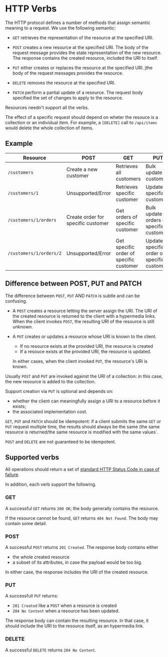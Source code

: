HTTP Verbs
==========

The HTTP protocol defines a number of methods that assign semantic meaning to a request. We use the following semantic:

* `GET` retrieves the representation of the resource at the specified URI.
* `POST` creates a new resource at the specified URI. The body of the request message provides the state representation of the new resource. The response contains the created resource, included the URI to itself.

* `PUT` either creates or replaces the resource at the specified URI. jthe body of the request messages provides the resource.

* `DELETE` removes the resource at the specified URI.

* `PATCH` perform a partial update of a resource. The request body specified the set of changes to apply to the resource.

Resources needn't support all the verbs.

The effect of a specific request should depend on wheter the resouce is a collection or an individual item. For example, a `[DELETE]` call to `/api/items` would delete the whole collection of items.

## Example

| Resource                | POST                               | GET                                     | PUT                                        | DELETE                                     |
| ----------------------- |------------------------------------| ----------------------------------------|--------------------------------------------|--------------------------------------------|
| `/customers`            | Create a new customer              | Retrieves all customers                 | Bulk update all customers                  | Delete all customers                       |
| `/customers/1`          | Unsupported/Error                  | Retrieves specific customer             | Update specific customer                   | Delete specific customer                   |
| `/customers/1/orders`   | Create order for specific customer | Get orders of specific customer         | Bulk update orders of specific customer    | Delete all orders of specific customer     |
| `/customers/1/orders/2` | Unsupported/Error                  | Get specific order of specific customer | Update specific order of specific customer | Delete specific order of specific customer |


## Difference between POST, PUT and PATCH

The difference between `POST`, `PUT` AND `PATCH` is subtle and can be confusing.

* A `POST` creates a resource letting the server assign the URI. The URI of the created resource is returned to the client with a hypermedia links. When the client invokes `POST`, the resulting URI of the resource is still unknown.
* A `PUT` creates or updates a resource whose URI is known to the client. 
  * If no resource exists at the provided URI, the resource is created
  * If a resouce exists at the provided URI, the resource is updated.

  In either cases, when the client invoked `PUT`, the resource's URI is known.

Usually `POST` and `PUT` are invoked against the URI of a collection: in this case, the new resource is added to the collection.

Support creation via `PUT` is optional and depends on:

* whether the client can meaningfully assign a URI to a resource before it exists;
* the associated implementation cost.

`GET`, `PUT` and `PATCH` should be idempotent: if a client submits the same `GET` or `PUT` request multiple time, the results should always be the same (the same resource is returned/the same resource is modified with the same values`.

`POST` and `DELETE` are not guaranteed to be idempotent.


## Supported verbs
All operations should return a set of [standard HTTP Status Code in case of failure](failures.md).

In addition, each verb support the following.

### GET
A successful `GET` returns `200 OK`; the body generally contains the resource.

If the resource cannot be found, `GET` returns `404 Not Found`. The body may contain some detail.


### POST
A successful `POST` returns `201 Created`. The response body contains either

* the whole created resource
* a subset of its attributes, in case the payload would be too big.

In either case, the response includes the URI of the created resource. 

### PUT

A successfull `PUT` returns:

* `201 Created` like a `POST` when a resource is created
* `204 No Content` when a resource has been updated.

The response body can contain the resulting resource. In that case, it should include the URI to the resource itself, as an hypermedia link.


### DELETE
A successful `DELETE` returns `204 No Content`. 
